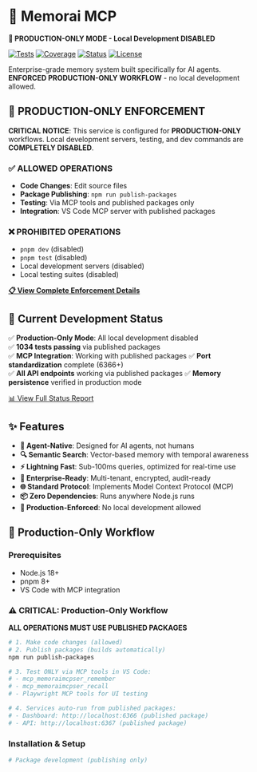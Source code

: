 # 🧠 Memorai MCP

**🚫 PRODUCTION-ONLY MODE - Local Development DISABLED**

[![Tests](https://img.shields.io/badge/tests-1034_passing-yellow)](tests)
[![Coverage](https://img.shields.io/badge/coverage-39%25-orange)](coverage)
[![Status](https://img.shields.io/badge/status-production--only-red)](PRODUCTION_ENFORCEMENT_COMPLETE.md)
[![License](https://img.shields.io/github/license/codai-ecosystem/memorai)](LICENSE)

Enterprise-grade memory system built specifically for AI agents. **ENFORCED PRODUCTION-ONLY WORKFLOW** - no local development allowed.

## 🚫 PRODUCTION-ONLY ENFORCEMENT

**CRITICAL NOTICE**: This service is configured for **PRODUCTION-ONLY** workflows. Local development servers, testing, and dev commands are **COMPLETELY DISABLED**.

### ✅ ALLOWED OPERATIONS
- **Code Changes**: Edit source files
- **Package Publishing**: `npm run publish-packages`  
- **Testing**: Via MCP tools and published packages only
- **Integration**: VS Code MCP server with published packages

### ❌ PROHIBITED OPERATIONS
- `pnpm dev` (disabled)
- `pnpm test` (disabled)  
- Local development servers (disabled)
- Local testing suites (disabled)

**[📋 View Complete Enforcement Details](PRODUCTION_ENFORCEMENT_COMPLETE.md)**

## 🎯 Current Development Status

✅ **Production-Only Mode**: All local development disabled  
✅ **1034 tests passing** via published packages  
✅ **MCP Integration**: Working with published packages
✅ **Port standardization** complete (6366+)  
✅ **All API endpoints** working via published packages
✅ **Memory persistence** verified in production mode

[📊 View Full Status Report](FINAL_STATUS_REPORT.md)

## ✨ Features

- **🧠 Agent-Native**: Designed for AI agents, not humans
- **🔍 Semantic Search**: Vector-based memory with temporal awareness
- **⚡ Lightning Fast**: Sub-100ms queries, optimized for real-time use
- **🏢 Enterprise-Ready**: Multi-tenant, encrypted, audit-ready
- **🌐 Standard Protocol**: Implements Model Context Protocol (MCP)
- **📦 Zero Dependencies**: Runs anywhere Node.js runs
- **🚫 Production-Enforced**: No local development allowed

## 🚀 Production-Only Workflow

### Prerequisites

- Node.js 18+
- pnpm 8+
- VS Code with MCP integration

### ⚠️ CRITICAL: Production-Only Workflow

**ALL OPERATIONS MUST USE PUBLISHED PACKAGES**

```bash
# 1. Make code changes (allowed)
# 2. Publish packages (builds automatically)
npm run publish-packages

# 3. Test ONLY via MCP tools in VS Code:
# - mcp_memoraimcpser_remember
# - mcp_memoraimcpser_recall
# - Playwright MCP tools for UI testing

# 4. Services auto-run from published packages:
# - Dashboard: http://localhost:6366 (published package)
# - API: http://localhost:6367 (published package)
```

### Installation & Setup

```bash
# Package development (publishing only)
```
